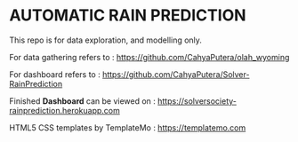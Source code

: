 # AUTOMATIC RAIN PREDICTION

This repo is for data exploration, and modelling only. 

For data gathering refers to : https://github.com/CahyaPutera/olah_wyoming

For dashboard refers to : https://github.com/CahyaPutera/Solver-RainPrediction

Finished **Dashboard** can be viewed on : https://solversociety-rainprediction.herokuapp.com

HTML5 CSS templates by TemplateMo : https://templatemo.com
